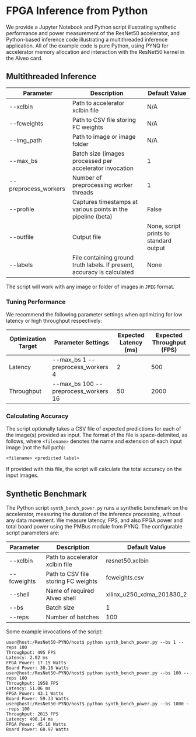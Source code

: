 # FPGA Inference from Python

We provide a Jupyter Notebook and Python script illustrating synthetic performance and power measurement of the ResNet50 accelerator, and Python-based inference code illustrating a multithreaded inference application.
All of the example code is pure Python, using PYNQ for accelerator memory allocation and interaction with the ResNet50 kernel in the Alveo card.

## Multithreaded Inference

Parameter            | Description                         									   | Default Value
-----------------    | -----------------                   									   | -----------------
--xclbin             | Path to accelerator xclbin file     									   | N/A
--fcweights          | Path to CSV file storing FC weights 									   | N/A
--img_path           | Path to image or image folder       									   | N/A
--max_bs             | Batch size (images processed per accelerator invocation                 | 1
--preprocess_workers | Number of preprocessing worker threads                                  | 1
--profile            | Captures timestamps at various points in the pipeline (beta)            | False
--outfile            | Output file                                                             | None, script prints to standard output
--labels             | File containing ground truth labels. If present, accuracy is calculated | None

The script will work with any image or folder of images in `JPEG` format.

### Tuning Performance

We recommend the following parameter settings when optimizing for low latency or high throughput respectively:

Optimization Target | Parameter Settings                   | Expected Latency (ms) | Expected Throughput (FPS)
-------             | ------------------                   | -------------         | -------------
Latency             | --max_bs 1 --preprocess_workers 4    | 2                     | 500
Throughput          | --max_bs 100 --preprocess_workers 16 | 50                    | 2000

### Calculating Accuracy

The script optionally takes a CSV file of expected predictions for each of the image(s) provided as input.
The format of the file is space-delimited, as follows, where `<filename>` denotes the name and extension of each input image (not the full path):

```
<filename> <predicted label> 
```

If provided with this file, the script will calculate the total accuracy on the input images.

## Synthetic Benchmark

The Python script `synth_bench_power.py` runs a synthetic benchmark on the accelerator, measuring the duration of the inference processing, without any data movement.
We measure latency, FPS, and also FPGA power and total board power using the PMBus module from PYNQ.
The configurable script parameters are:

Parameter            | Description                         									   | Default Value
-----------------    | -----------------                   									   | -----------------
--xclbin             | Path to accelerator xclbin file     									   | resnet50.xclbin
--fcweights          | Path to CSV file storing FC weights 									   | fcweights.csv
--shell              | Name of required Alveo shell                            | xilinx_u250_xdma_201830_2
--bs                 | Batch size                           									 | 1
--reps               | Number of batches                                       | 100

Some example invocations of the script:

```
user@host:/ResNet50-PYNQ/host$ python synth_bench_power.py --bs 1 --reps 100
Throughput: 495 FPS
Latency: 2.02 ms
FPGA Power: 17.15 Watts
Board Power: 30.18 Watts
user@host:/ResNet50-PYNQ/host$ python synth_bench_power.py --bs 100 --reps 100
Throughput: 1958 FPS
Latency: 51.06 ms
FPGA Power: 43.1 Watts
Board Power: 59.33 Watts
user@host:/ResNet50-PYNQ/host$ python synth_bench_power.py --bs 1000 --reps 100
Throughput: 2015 FPS
Latency: 496.14 ms
FPGA Power: 45.16 Watts
Board Power: 60.97 Watts
```
